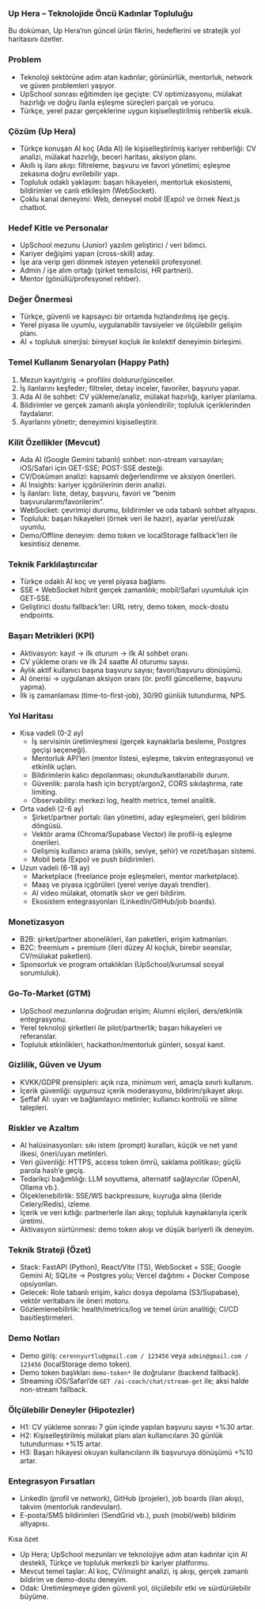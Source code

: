 ### Up Hera – Teknolojide Öncü Kadınlar Topluluğu

Bu doküman, Up Hera’nın güncel ürün fikrini, hedeflerini ve stratejik yol haritasını özetler. 

### Problem
- Teknoloji sektörüne adım atan kadınlar; görünürlük, mentorluk, network ve güven problemleri yaşıyor.
- UpSchool sonrası eğitimden işe geçişte: CV optimizasyonu, mülakat hazırlığı ve doğru ilanla eşleşme süreçleri parçalı ve yorucu.
- Türkçe, yerel pazar gerçeklerine uygun kişiselleştirilmiş rehberlik eksik.

### Çözüm (Up Hera)
- Türkçe konuşan AI koç (Ada AI) ile kişiselleştirilmiş kariyer rehberliği: CV analizi, mülakat hazırlığı, beceri haritası, aksiyon planı.
- Akıllı iş ilanı akışı: filtreleme, başvuru ve favori yönetimi; eşleşme zekasına doğru evrilebilir yapı.
- Topluluk odaklı yaklaşım: başarı hikayeleri, mentorluk ekosistemi, bildirimler ve canlı etkileşim (WebSocket).
- Çoklu kanal deneyimi: Web, deneysel mobil (Expo) ve örnek Next.js chatbot.

### Hedef Kitle ve Personalar
- UpSchool mezunu (Junior) yazılım geliştirici / veri bilimci.
- Kariyer değişimi yapan (cross-skill) aday.
- İşe ara verip geri dönmek isteyen yetenekli profesyonel.
- Admin / işe alım ortağı (şirket temsilcisi, HR partneri).
- Mentor (gönüllü/profesyonel rehber).

### Değer Önermesi
- Türkçe, güvenli ve kapsayıcı bir ortamda hızlandırılmış işe geçiş.
- Yerel piyasa ile uyumlu, uygulanabilir tavsiyeler ve ölçülebilir gelişim planı.
- AI + topluluk sinerjisi: bireysel koçluk ile kolektif deneyimin birleşimi.

### Temel Kullanım Senaryoları (Happy Path)
1) Mezun kayıt/giriş → profilini doldurur/günceller.
2) İş ilanlarını keşfeder; filtreler, detay inceler, favoriler, başvuru yapar.
3) Ada AI ile sohbet: CV yükleme/analiz, mülakat hazırlığı, kariyer planlama.
4) Bildirimler ve gerçek zamanlı akışla yönlendirilir; topluluk içeriklerinden faydalanır.
5) Ayarlarını yönetir; deneyimini kişiselleştirir.

### Kilit Özellikler (Mevcut)
- Ada AI (Google Gemini tabanlı) sohbet: non-stream varsayılan; iOS/Safari için GET-SSE; POST-SSE desteği.
- CV/Doküman analizi: kapsamlı değerlendirme ve aksiyon önerileri.
- AI Insights: kariyer içgörülerinin derin analizi.
- İş ilanları: liste, detay, başvuru, favori ve “benim başvurularım/favorilerim”.
- WebSocket: çevrimiçi durumu, bildirimler ve oda tabanlı sohbet altyapısı.
- Topluluk: başarı hikayeleri (örnek veri ile hazır), ayarlar yerel/uzak uyumlu.
- Demo/Offline deneyim: demo token ve localStorage fallback’leri ile kesintisiz deneme.

### Teknik Farklılaştırıcılar
- Türkçe odaklı AI koç ve yerel piyasa bağlamı.
- SSE + WebSocket hibrit gerçek zamanlılık; mobil/Safari uyumluluk için GET-SSE.
- Geliştirici dostu fallback’ler: URL retry, demo token, mock-dostu endpoints.

### Başarı Metrikleri (KPI)
- Aktivasyon: kayıt → ilk oturum → ilk AI sohbet oranı.
- CV yükleme oranı ve ilk 24 saatte AI oturumu sayısı.
- Aylık aktif kullanıcı başına başvuru sayısı; favori/başvuru dönüşümü.
- AI önerisi → uygulanan aksiyon oranı (ör. profil güncelleme, başvuru yapma).
- İlk iş zamanlaması (time-to-first-job), 30/90 günlük tutundurma, NPS.

### Yol Haritası
- Kısa vadeli (0-2 ay)
  - İş servisinin üretimleşmesi (gerçek kaynaklarla besleme, Postgres geçişi seçeneği).
  - Mentorluk API’leri (mentor listesi, eşleşme, takvim entegrasyonu) ve etkinlik uçları.
  - Bildirimlerin kalıcı depolanması; okundu/kanıtlanabilir durum.
  - Güvenlik: parola hash için bcrypt/argon2, CORS sıkılaştırma, rate limiting.
  - Observability: merkezi log, health metrics, temel analitik.
- Orta vadeli (2-6 ay)
  - Şirket/partner portalı: ilan yönetimi, aday eşleşmeleri, geri bildirim döngüsü.
  - Vektör arama (Chroma/Supabase Vector) ile profil-iş eşleşme önerileri.
  - Gelişmiş kullanıcı arama (skills, seviye, şehir) ve rozet/başarı sistemi.
  - Mobil beta (Expo) ve push bildirimleri.
- Uzun vadeli (6-18 ay)
  - Marketplace (freelance proje eşleşmeleri, mentor marketplace).
  - Maaş ve piyasa içgörüleri (yerel veriye dayalı trendler).
  - AI video mülakat, otomatik skor ve geri bildirim.
  - Ekosistem entegrasyonları (LinkedIn/GitHub/job boards).

### Monetizasyon
- B2B: şirket/partner abonelikleri, ilan paketleri, erişim katmanları.
- B2C: freemium + premium (ileri düzey AI koçluk, birebir seanslar, CV/mülakat paketleri).
- Sponsorluk ve program ortaklıkları (UpSchool/kurumsal sosyal sorumluluk).

### Go-To-Market (GTM)
- UpSchool mezunlarına doğrudan erişim; Alumni elçileri, ders/etkinlik entegrasyonu.
- Yerel teknoloji şirketleri ile pilot/partnerlik; başarı hikayeleri ve referanslar.
- Topluluk etkinlikleri, hackathon/mentorluk günleri, sosyal kanıt.

### Gizlilik, Güven ve Uyum
- KVKK/GDPR prensipleri: açık rıza, minimum veri, amaçla sınırlı kullanım.
- İçerik güvenliği: uygunsuz içerik moderasyonu, bildirim/şikayet akışı.
- Şeffaf AI: uyarı ve bağlamlayıcı metinler; kullanıcı kontrolü ve silme talepleri.

### Riskler ve Azaltım
- AI halüsinasyonları: sıkı istem (prompt) kuralları, küçük ve net yanıt ilkesi, öneri/uyarı metinleri.
- Veri güvenliği: HTTPS, access token ömrü, saklama politikası; güçlü parola hash’e geçiş.
- Tedarikçi bağımlılığı: LLM soyutlama, alternatif sağlayıcılar (OpenAI, Ollama vb.).
- Ölçeklenebilirlik: SSE/WS backpressure, kuyruğa alma (ileride Celery/Redis), izleme.
- İçerik ve veri kıtlığı: partnerlerle ilan akışı; topluluk kaynaklarıyla içerik üretimi.
- Aktivasyon sürtünmesi: demo token akışı ve düşük bariyerli ilk deneyim.

### Teknik Strateji (Özet)
- Stack: FastAPI (Python), React/Vite (TS), WebSocket + SSE; Google Gemini AI; SQLite → Postgres yolu; Vercel dağıtımı + Docker Compose opsiyonları.
- Gelecek: Role tabanlı erişim, kalıcı dosya depolama (S3/Supabase), vektör veritabanı ile öneri motoru.
- Gözlemlenebilirlik: health/metrics/log ve temel ürün analitiği; CI/CD basitleştirmeleri.

### Demo Notları
- Demo giriş: `cerennyurtlu@gmail.com / 123456` veya `admin@gmail.com / 123456` (localStorage demo token).
- Demo token başlıkları `demo-token*` ile doğrulanır (backend fallback).
- Streaming iOS/Safari’de `GET /ai-coach/chat/stream-get` ile; aksi halde non-stream fallback.

### Ölçülebilir Deneyler (Hipotezler)
- H1: CV yükleme sonrası 7 gün içinde yapılan başvuru sayısı +%30 artar.
- H2: Kişiselleştirilmiş mülakat planı alan kullanıcıların 30 günlük tutundurması +%15 artar.
- H3: Başarı hikayesi okuyan kullanıcıların ilk başvuruya dönüşümü +%10 artar.

### Entegrasyon Fırsatları
- LinkedIn (profil ve network), GitHub (projeler), job boards (ilan akışı), takvim (mentorluk randevuları).
- E-posta/SMS bildirimleri (SendGrid vb.), push (mobil/web) bildirim altyapısı.

Kısa özet
- Up Hera; UpSchool mezunları ve teknolojiye adım atan kadınlar için AI destekli, Türkçe ve topluluk merkezli bir kariyer platformu.
- Mevcut temel taşlar: AI koç, CV/insight analizi, iş akışı, gerçek zamanlı bildirim ve demo-dostu deneyim.
- Odak: Üretimleşmeye giden güvenli yol, ölçülebilir etki ve sürdürülebilir büyüme.


